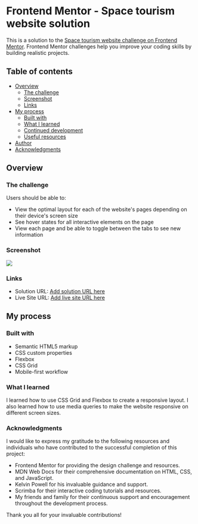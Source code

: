 # Frontend Mentor - Space tourism website solution

This is a solution to the [Space tourism website challenge on Frontend Mentor](https://www.frontendmentor.io/challenges/space-tourism-multipage-website-gRWj1URZ3). Frontend Mentor challenges help you improve your coding skills by building realistic projects. 

## Table of contents

- [Overview](#overview)
  - [The challenge](#the-challenge)
  - [Screenshot](#screenshot)
  - [Links](#links)
- [My process](#my-process)
  - [Built with](#built-with)
  - [What I learned](#what-i-learned)
  - [Continued development](#continued-development)
  - [Useful resources](#useful-resources)
- [Author](#author)
- [Acknowledgments](#acknowledgments)


## Overview

### The challenge

Users should be able to:

- View the optimal layout for each of the website's pages depending on their device's screen size
- See hover states for all interactive elements on the page
- View each page and be able to toggle between the tabs to see new information

### Screenshot

![](./screenshot.png)

### Links

- Solution URL: [Add solution URL here](https://your-solution-url.com)
- Live Site URL: [Add live site URL here](https://your-live-site-url.com)

## My process

### Built with

- Semantic HTML5 markup
- CSS custom properties
- Flexbox
- CSS Grid
- Mobile-first workflow



### What I learned

I learned how to use CSS Grid and Flexbox to create a responsive layout. I also learned how to use media queries to make the website responsive on different screen sizes.

### Acknowledgments

I would like to express my gratitude to the following resources and individuals who have contributed to the successful completion of this project:

- Frontend Mentor for providing the design challenge and resources.
- MDN Web Docs for their comprehensive documentation on HTML, CSS, and JavaScript.
- Kelvin Powell for his invaluable guidance and support.
- Scrimba for their interactive coding tutorials and resources.
- My friends and family for their continuous support and encouragement throughout the development process.

Thank you all for your invaluable contributions!
